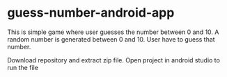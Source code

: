# guess-number-android-app
This is simple game where user guesses the number between 0 and 10. A random number is generated between 0 and 10. User have to guess that number.

Download repository and extract zip file. Open project in android studio to run the file
